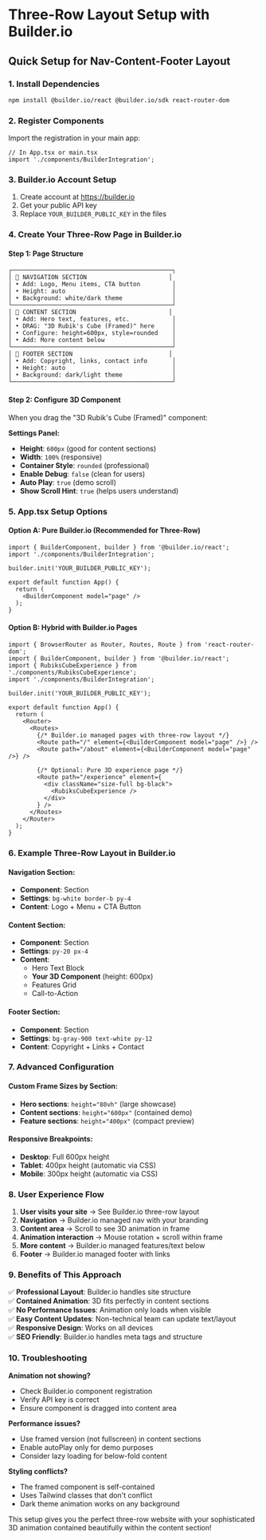 # Three-Row Layout Setup with Builder.io

## Quick Setup for Nav-Content-Footer Layout

### 1. Install Dependencies
```bash
npm install @builder.io/react @builder.io/sdk react-router-dom
```

### 2. Register Components
Import the registration in your main app:

```tsx
// In App.tsx or main.tsx
import './components/BuilderIntegration';
```

### 3. Builder.io Account Setup
1. Create account at https://builder.io
2. Get your public API key
3. Replace `YOUR_BUILDER_PUBLIC_KEY` in the files

### 4. Create Your Three-Row Page in Builder.io

#### Step 1: Page Structure
```
┌─────────────────────────────────────────────┐
│ 🧭 NAVIGATION SECTION                       │
│ • Add: Logo, Menu items, CTA button         │
│ • Height: auto                              │
│ • Background: white/dark theme              │
└─────────────────────────────────────────────┘
│ 📖 CONTENT SECTION                          │
│ • Add: Hero text, features, etc.            │
│ • DRAG: "3D Rubik's Cube (Framed)" here     │
│ • Configure: height=600px, style=rounded    │
│ • Add: More content below                   │
└─────────────────────────────────────────────┘
│ 🦶 FOOTER SECTION                           │
│ • Add: Copyright, links, contact info       │
│ • Height: auto                              │
│ • Background: dark/light theme              │
└─────────────────────────────────────────────┘
```

#### Step 2: Configure 3D Component
When you drag the "3D Rubik's Cube (Framed)" component:

**Settings Panel:**
- **Height**: `600px` (good for content sections)
- **Width**: `100%` (responsive)
- **Container Style**: `rounded` (professional)
- **Enable Debug**: `false` (clean for users)
- **Auto Play**: `true` (demo scroll)
- **Show Scroll Hint**: `true` (helps users understand)

### 5. App.tsx Setup Options

#### Option A: Pure Builder.io (Recommended for Three-Row)
```tsx
import { BuilderComponent, builder } from '@builder.io/react';
import './components/BuilderIntegration';

builder.init('YOUR_BUILDER_PUBLIC_KEY');

export default function App() {
  return (
    <BuilderComponent model="page" />
  );
}
```

#### Option B: Hybrid with Builder.io Pages
```tsx
import { BrowserRouter as Router, Routes, Route } from 'react-router-dom';
import { BuilderComponent, builder } from '@builder.io/react';
import { RubiksCubeExperience } from './components/RubiksCubeExperience';
import './components/BuilderIntegration';

builder.init('YOUR_BUILDER_PUBLIC_KEY');

export default function App() {
  return (
    <Router>
      <Routes>
        {/* Builder.io managed pages with three-row layout */}
        <Route path="/" element={<BuilderComponent model="page" />} />
        <Route path="/about" element={<BuilderComponent model="page" />} />
        
        {/* Optional: Pure 3D experience page */}
        <Route path="/experience" element={
          <div className="size-full bg-black">
            <RubiksCubeExperience />
          </div>
        } />
      </Routes>
    </Router>
  );
}
```

### 6. Example Three-Row Layout in Builder.io

#### Navigation Section:
- **Component**: Section
- **Settings**: `bg-white border-b py-4`
- **Content**: Logo + Menu + CTA Button

#### Content Section:
- **Component**: Section  
- **Settings**: `py-20 px-4`
- **Content**: 
  - Hero Text Block
  - **Your 3D Component** (height: 600px)
  - Features Grid
  - Call-to-Action

#### Footer Section:
- **Component**: Section
- **Settings**: `bg-gray-900 text-white py-12`
- **Content**: Copyright + Links + Contact

### 7. Advanced Configuration

#### Custom Frame Sizes by Section:
- **Hero sections**: `height="80vh"` (large showcase)
- **Content sections**: `height="600px"` (contained demo)  
- **Feature sections**: `height="400px"` (compact preview)

#### Responsive Breakpoints:
- **Desktop**: Full 600px height
- **Tablet**: 400px height (automatic via CSS)
- **Mobile**: 300px height (automatic via CSS)

### 8. User Experience Flow

1. **User visits your site** → See Builder.io three-row layout
2. **Navigation** → Builder.io managed nav with your branding
3. **Content area** → Scroll to see 3D animation in frame
4. **Animation interaction** → Mouse rotation + scroll within frame
5. **More content** → Builder.io managed features/text below
6. **Footer** → Builder.io managed footer with links

### 9. Benefits of This Approach

✅ **Professional Layout**: Builder.io handles site structure  
✅ **Contained Animation**: 3D fits perfectly in content sections  
✅ **No Performance Issues**: Animation only loads when visible  
✅ **Easy Content Updates**: Non-technical team can update text/layout  
✅ **Responsive Design**: Works on all devices  
✅ **SEO Friendly**: Builder.io handles meta tags and structure  

### 10. Troubleshooting

**Animation not showing?**
- Check Builder.io component registration
- Verify API key is correct
- Ensure component is dragged into content area

**Performance issues?**
- Use framed version (not fullscreen) in content sections
- Enable autoPlay only for demo purposes
- Consider lazy loading for below-fold content

**Styling conflicts?**
- The framed component is self-contained
- Uses Tailwind classes that don't conflict
- Dark theme animation works on any background

This setup gives you the perfect three-row website with your sophisticated 3D animation contained beautifully within the content section!